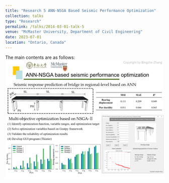 ```yaml
---
title: "Research 5 ANN-NSGA Based Seismic Performance Optimization"
collection: talks
type: "Research"
permalink: /talks/2014-03-01-talk-5
venue: "McMaster University, Department of Civil Engineering"
date: 2023-07-01
location: "Ontario, Canada"
---
```



The main contents are as follows:
![Research_5](/_pages/Research_5.png)

